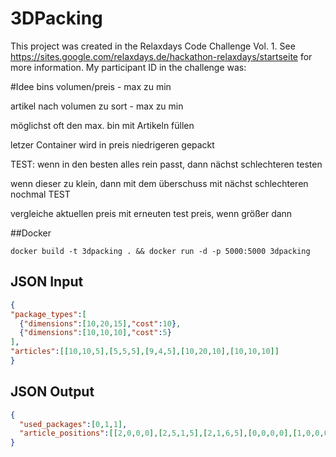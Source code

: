 # 3DPacking
This project was created in the Relaxdays Code Challenge Vol. 1. See https://sites.google.com/relaxdays.de/hackathon-relaxdays/startseite for more information. My participant ID in the challenge was:



#Idee
bins volumen/preis - max zu min

artikel nach volumen zu sort - max zu min

möglichst oft den max. bin mit Artikeln füllen

letzer Container wird in preis niedrigeren gepackt



TEST: 
wenn in den besten alles rein passt, dann nächst schlechteren testen

wenn dieser zu klein, dann mit dem überschuss mit nächst schlechteren nochmal TEST

vergleiche aktuellen preis mit erneuten test preis, wenn größer dann

##Docker
```commandline
docker build -t 3dpacking . && docker run -d -p 5000:5000 3dpacking 
```

## JSON Input
```json
{
"package_types":[
  {"dimensions":[10,20,15],"cost":10},
  {"dimensions":[10,10,10],"cost":5}
],
"articles":[[10,10,5],[5,5,5],[9,4,5],[10,20,10],[10,10,10]]
}
```

## JSON Output
```json
{
  "used_packages":[0,1,1],
  "article_positions":[[2,0,0,0],[2,5,1,5],[2,1,6,5],[0,0,0,0],[1,0,0,0]]
}
```
